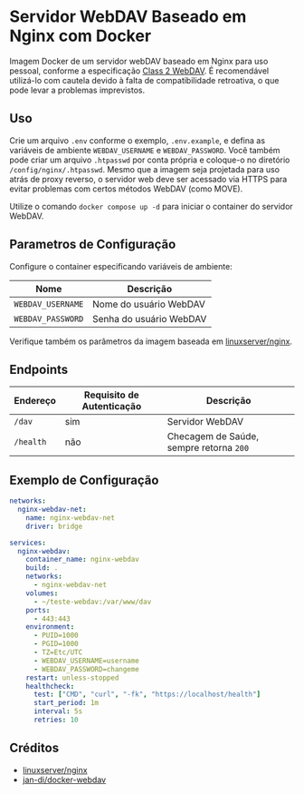 # Servidor WebDAV Baseado em Nginx com Docker

Imagem Docker de um servidor webDAV baseado em Nginx para uso pessoal, conforme a especificação [Class 2 WebDAV](https://stackoverflow.com/questions/58900793/what-is-a-level-2-webdav-server). É recomendável utilizá-lo com cautela devido à falta de compatibilidade retroativa, o que pode levar a problemas imprevistos.

## Uso

Crie um arquivo `.env` conforme o exemplo, `.env.example`, e defina as variáveis de ambiente `WEBDAV_USERNAME` e `WEBDAV_PASSWORD`. Você também pode criar um arquivo `.htpasswd` por conta própria e coloque-o no diretório `/config/nginx/.htpasswd`. Mesmo que a imagem seja projetada para uso atrás de proxy reverso, o servidor web deve ser acessado via HTTPS para evitar problemas com certos métodos WebDAV (como MOVE).

Utilize o comando `docker compose up -d` para iniciar o container do servidor WebDAV.

## Parametros de Configuração

Configure o container especificando variáveis de ambiente:

Nome | Descrição
--- | ---
`WEBDAV_USERNAME` | Nome do usuário WebDAV
`WEBDAV_PASSWORD` | Senha do usuário WebDAV
Verifique também os parâmetros da imagem baseada em [linuxserver/nginx](https://github.com/linuxserver/docker-nginx#parameters).

## Endpoints

Endereço | Requisito de Autenticação | Descrição
--- | --- | ---
`/dav` | sim | Servidor WebDAV
`/health` | não | Checagem de Saúde, sempre retorna `200`

## Exemplo de Configuração

```yml
networks:
  nginx-webdav-net:
    name: nginx-webdav-net
    driver: bridge

services: 
  nginx-webdav:
    container_name: nginx-webdav
    build: .
    networks:
      - nginx-webdav-net
    volumes:
      - ~/teste-webdav:/var/www/dav
    ports:
      - 443:443
    environment:
      - PUID=1000
      - PGID=1000
      - TZ=Etc/UTC
      - WEBDAV_USERNAME=username
      - WEBDAV_PASSWORD=changeme
    restart: unless-stopped
    healthcheck:
      test: ["CMD", "curl", "-fk", "https://localhost/health"]
      start_period: 1m
      interval: 5s
      retries: 10
```

## Créditos

- [linuxserver/nginx](https://github.com/linuxserver/docker-nginx)
- [jan-di/docker-webdav](https://github.com/jan-di/docker-webdav)
